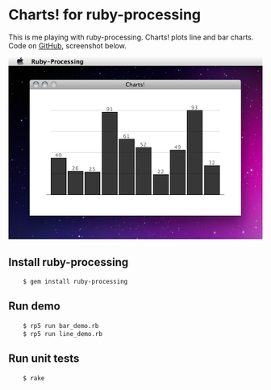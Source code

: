 # Charts! for ruby-processing

This is me playing with ruby-processing. Charts! plots line and bar charts. Code on [GitHub][repo], screenshot below.

![example screenshot](https://raw.githubusercontent.com/mfilej/ruby-processing-charts/master/bar_example.png)

  [repo]: http://github.com/mfilej/ruby-processing-charts "GitHub repo"

## Install ruby-processing

        $ gem install ruby-processing

## Run demo

        $ rp5 run bar_demo.rb
        $ rp5 run line_demo.rb


## Run unit tests

        $ rake
